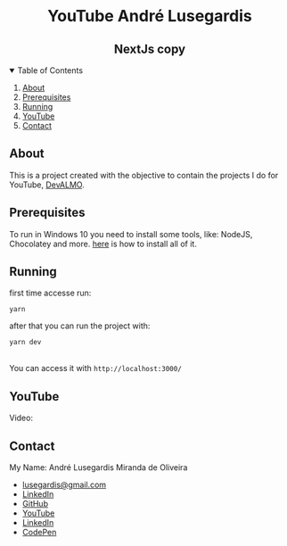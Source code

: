 <br />

<h1 align="center">YouTube André Lusegardis</h1>

<h2 align="center">
  NextJs copy
</h2>

<details open="open">
  <summary>Table of Contents</summary>
  <ol>
    <li><a href="#about">About</a></li>
    <li><a href="#prerequisites">Prerequisites</a></li>
    <li><a href="#running">Running</a></li>
    <li><a href="#youtube">YouTube</a></li>
    <li><a href="#contact">Contact</a></li>
  </ol>
</details>

## About

This is a project created with the objective to contain the projects I do for YouTube, [DevALMO](https://www.youtube.com/@developeralmo).

## Prerequisites

To run in Windows 10 you need to install some tools, like: NodeJS, Chocolatey and more. [here](https://github.com/MestreALMO/React-Requires-To-Run-Windows) is how to install all of it.
<br/>

## Running

first time accesse run:

```
yarn
```

after that you can run the project with:

```
yarn dev
```

<br />You can access it with `http://localhost:3000/`

## YouTube

Video:

## Contact

My Name: André Lusegardis Miranda de Oliveira

- lusegardis@gmail.com
- [LinkedIn](https://www.linkedin.com/in/andr%C3%A9-lusegardis/detail/recent-activity/shares/)
- [GitHub](https://github.com/MestreALMO)
- [YouTube](https://www.youtube.com/@andrelusegardis)
- [LinkedIn](https://twitter.com/Lusegardis)
- [CodePen](https://codepen.io/MestreALMO)
